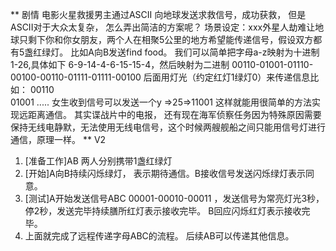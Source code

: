 **  剧情
电影火星救援男主通过ASCII 向地球发送求救信号，成功获救， 但是ASCII对于大众太复杂， 怎么弄出简洁的方案呢？
场景设定：xxx外星人劫难让地球只剩下你和你女朋友，两个人在相聚5公里的地方希望能传递信号，假设双方都有5盏红绿灯。
比如A向B发送find food。 我们可以简单把字母a-z映射为十进制1-26,具体如下
6-9-14-4-6-15-15-4，然后映射为二进制
00110-01001-01110-00100-00110-01111-01111-00100
后面用灯光（约定红灯1绿灯0）来传递信息比如：
00110  
01001 
.....
女生收到信号可以发送一个y =>25=>11001
这样就能用很简单的方法实现远距离通信。
其实谍战片中的电报， 还有现在海军侦察任务因为特殊原因需要保持无线电静默，无法使用无线电信号，这个时候两艘舰船之间只能用信号灯进行通信，原理一样。
** V2
1. [准备工作]AB 两人分别携带1盏红绿灯
2. [开始]A向B持续闪烁绿灯， 表示期待通信。B接收信号发送闪烁绿灯表示同意。
3. [测试]A开始发送信号ABC 00001-00010-00011 ，发送信号为常亮灯光3秒，停2秒，发送完毕持续膳所红灯表示接收完毕。 B回应闪烁红灯表示接收完毕。
4. 上面就完成了远程传递字母ABC的流程。 后续AB可以传递其他信息。
